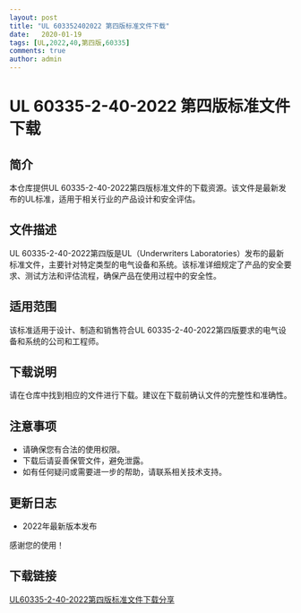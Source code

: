 ```yaml
---
layout: post
title: "UL 603352402022 第四版标准文件下载"
date:   2020-01-19
tags: [UL,2022,40,第四版,60335]
comments: true
author: admin
---
```

# UL 60335-2-40-2022 第四版标准文件下载

## 简介
本仓库提供UL 60335-2-40-2022第四版标准文件的下载资源。该文件是最新发布的UL标准，适用于相关行业的产品设计和安全评估。

## 文件描述
UL 60335-2-40-2022第四版是UL（Underwriters Laboratories）发布的最新标准文件，主要针对特定类型的电气设备和系统。该标准详细规定了产品的安全要求、测试方法和评估流程，确保产品在使用过程中的安全性。

## 适用范围
该标准适用于设计、制造和销售符合UL 60335-2-40-2022第四版要求的电气设备和系统的公司和工程师。

## 下载说明
请在仓库中找到相应的文件进行下载。建议在下载前确认文件的完整性和准确性。

## 注意事项
- 请确保您有合法的使用权限。
- 下载后请妥善保管文件，避免泄露。
- 如有任何疑问或需要进一步的帮助，请联系相关技术支持。

## 更新日志
- 2022年最新版本发布

感谢您的使用！

## 下载链接

[UL60335-2-40-2022第四版标准文件下载分享](https://pan.quark.cn/s/67c63dba87db)